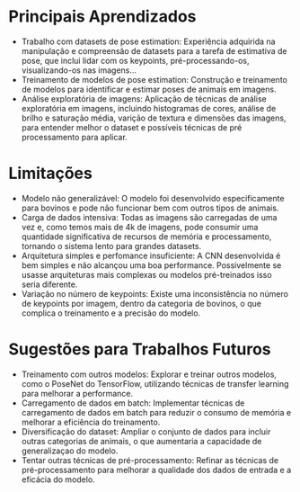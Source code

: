 # Principais Aprendizados
* Trabalho com datasets de pose estimation: Experiência adquirida na manipulação e compreensão de datasets para a tarefa de estimativa de pose, que inclui lidar com os keypoints, pré-processando-os, visualizando-os nas imagens...
* Treinamento de modelos de pose estimation: Construção e treinamento de modelos para identificar e estimar poses de animais em imagens.
* Análise exploratória de imagens: Aplicação de técnicas de análise exploratória em imagens, incluindo histogramas de cores, análise de brilho e saturação média, varição de textura e dimensões das imagens, para entender melhor o dataset e possíveis técnicas de pré processamento para aplicar.

# Limitações
* Modelo não generalizável: O modelo foi desenvolvido especificamente para bovinos e pode não funcionar bem com outros tipos de animais.
* Carga de dados intensiva: Todas as imagens são carregadas de uma vez e, como temos mais de 4k de imagens, pode consumir uma quantidade significativa de recursos de memória e processamento, tornando o sistema lento para grandes datasets.
* Arquitetura simples e perfomance insuficiente: A CNN desenvolvida é bem simples e não alcançou uma boa performance. Possivelmente se usasse arquiteturas mais complexas ou modelos pré-treinados isso seria diferente.
* Variação no número de keypoints: Existe uma inconsistência no número de keypoints por imagem, dentro da categoria de bovinos, o que complica o treinamento e a precisão do modelo.

# Sugestões para Trabalhos Futuros
* Treinamento com outros modelos: Explorar e treinar outros modelos, como o PoseNet do TensorFlow, utilizando técnicas de transfer learning para melhorar a performance.
* Carregamento de dados em batch: Implementar técnicas de carregamento de dados em batch para reduzir o consumo de memória e melhorar a eficiência do treinamento.
* Diversificação do dataset: Ampliar o conjunto de dados para incluir outras categorias de animais, o que aumentaria a capacidade de generalizaçao do modelo.
* Tentar outras técnicas de pré-processamento: Refinar as técnicas de pré-processamento para melhorar a qualidade dos dados de entrada e a eficácia do modelo.
